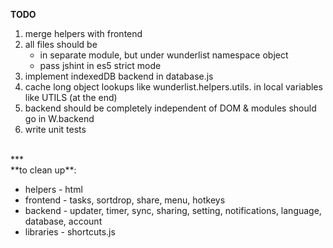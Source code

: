 **TODO**

1. merge helpers with frontend
2. all files should be 
   + in separate module, but under wunderlist namespace object
   + pass jshint in es5 strict mode
3. implement indexedDB backend in database.js
4. cache long object lookups like wunderlist.helpers.utils. in local variables like UTILS (at the end)
5. backend should be completely independent of DOM & modules should go in W.backend
5. write unit tests 

<br/>
***

<br/>
**to clean up**:

 * helpers - html
 * frontend - tasks, sortdrop, share, menu, hotkeys
 * backend - updater, timer, sync, sharing, setting, notifications, language, database, account
 * libraries - shortcuts.js